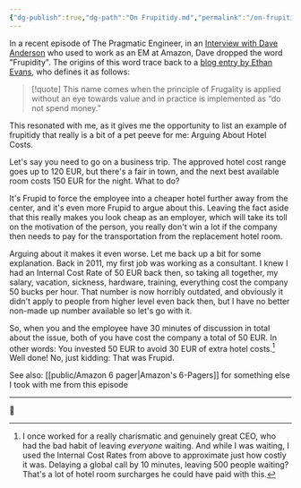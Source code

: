 ```yaml
---
{"dg-publish":true,"dg-path":"On Frupitidy.md","permalink":"/on-frupitidy/","title":"On Frupitidy","created":"2025-05-04T21:27:35","updated":"2025-05-04T21:50:10", "tags": ["Misc","amazon"]}
---
```

In a recent episode of The Pragmatic Engineer, in an [Interview with Dave Anderson](https://newsletter.pragmaticengineer.com/p/working-at-amazon-as-a-software-engineer) who used to work as an EM at Amazon, Dave dropped the word "Frupidity". The origins of this word trace back to a [blog entry by Ethan Evans](https://medium.com/@ezcoach1/degenerate-leadership-principles-7bed855d4be4), who defines it as follows:

> [!quote]
> This name comes when the principle of Frugality is applied without an eye towards value and in practice is implemented as “do not spend money.”

This resonated with me, as it gives me the opportunity to list an example of frupitidy that really is a bit of a pet peeve for me: Arguing About Hotel Costs.

Let's say you need to go on a business trip. The approved hotel cost range goes up to 120 EUR, but there's a fair in town, and the next best available room costs 150 EUR for the night. What to do?

It's Frupid to force the employee into a cheaper hotel further away from the center, and it's even more Frupid to argue about this.
Leaving the fact aside that this really makes you look cheap as an employer, which will take its toll on the motivation of the person, you really don't win a lot if the company then needs to pay for the transportation from the replacement hotel room.

Arguing about it makes it even worse. Let me back up a bit for some explanation.
Back in 2011, my first job was working as a consultant. I knew I had an Internal Cost Rate of 50 EUR back then, so taking all together, my salary, vacation, sickness, hardware, training, everything cost the company 50 bucks per hour. That number is now horribly outdated, and obviously it didn't apply to people from higher level even back then, but I have no better non-made up number available so let's go with it.

So, when you and the employee have 30 minutes of discussion in total about the issue, both of you have cost the company a total of 50 EUR. In other words: You invested 50 EUR to avoid 30 EUR of extra hotel costs.[^1] Well done! No, just kidding: That was Frupid.

See also: [[public/Amazon 6 pager\|Amazon's 6-Pagers]] for something else I took with me from this episode

- - -

👾

[^1]: I once worked for a really charismatic and genuinely great CEO, who had the bad habit of leaving _everyone_ waiting. And while I was waiting, I used the Internal Cost Rates from above to approximate just how costly it was. Delaying a global call by 10 minutes, leaving 500 people waiting? That's a lot of hotel room surcharges he could have paid with this.
